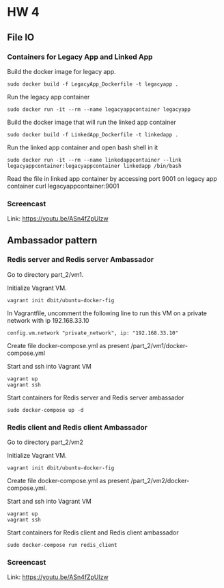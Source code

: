 # HW 4

## File IO

### Containers for Legacy App and Linked App
Build the docker image for legacy app.
```
sudo docker build -f LegacyApp_Dockerfile -t legacyapp .
```

Run the legacy app container
```
sudo docker run -it --rm --name legacyappcontainer legacyapp
```

Build the docker image that will run the linked app container
```
sudo docker build -f LinkedApp_Dockerfile -t linkedapp .
```

Run the linked app container and open bash shell in it
```
sudo docker run -it --rm --name linkedappcontainer --link legacyappcontainer:legacyappcontainer linkedapp /bin/bash
```

Read the file in linked app container by accessing port 9001 on legacy app container
curl legacyappcontainer:9001

### Screencast
Link: https://youtu.be/ASn4fZpUlzw

## Ambassador pattern
### Redis server and Redis server Ambassador
Go to directory part_2/vm1.

Initialize Vagrant VM.
```
vagrant init dbit/ubuntu-docker-fig
```

In Vagrantfile, uncomment the following line to run this VM on a private network with ip 192.168.33.10
```
config.vm.network "private_network", ip: "192.168.33.10"
```

Create file docker-compose.yml as present /part_2/vm1/docker-compose.yml

Start and ssh into Vagrant VM
```
vagrant up
vagrant ssh
```

Start containers for Redis server and Redis server ambassador
```
sudo docker-compose up -d
```

### Redis client and Redis client Ambassador

Go to directory part_2/vm2

Initialize Vagrant VM.
```
vagrant init dbit/ubuntu-docker-fig
```

Create file docker-compose.yml as present /part_2/vm2/docker-compose.yml.

Start and ssh into Vagrant VM
```
vagrant up
vagrant ssh
```

Start containers for Redis client and Redis client ambassador
```
sudo docker-compose run redis_client
```

### Screencast
Link: https://youtu.be/ASn4fZpUlzw
